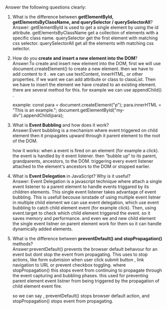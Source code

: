 Answer the following questions clearly:

1. What is the difference between **getElementById, getElementsByClassName, and querySelector / querySelectorAll**?  
   Answer: getElementById is used to get a single element by using the id attribute. getElementsByClassName get a collection of elements with a specific class name. querySelector get the first element with matching css selector. querySelectorAll get all the elements with matching css selector.

2. How do you **create and insert a new element into the DOM**?  
   Answer:To create and insert new element into the DOM, first we will use document.createElement() to create a new element. then we have to add content to it . we can use textContent, innerHTML, or other properties. if we want we can add attribute or class to classList. Then we have to insert the element we have created to an existing element. there are several method for this. for example we can use appendChild() .

   example:
   const para = document.createElement("p");
   para.innerHTML = "This is an example.";
   document.getElementById("my-div").appendChild(para);

3. What is **Event Bubbling** and how does it work?  
   Answer:Event bubbling is a mechanism where event triggered on child element then it propagates upward through it parent element to the root of the DOM.

   how it works: when a event is fired on an element (for example a click). the event is handled by it event listener. then “bubble up” to its parent, grandparents, ancestors, to the DOM. triggering every event listener attached to the element's ancestors to the DOM or stopped earlier.

4. What is **Event Delegation** in JavaScript? Why is it useful?  
   Answer: Event Delegation is a javascript technique where attach a single event listener to a parent element to handle events triggared by its children elements. This single event listener takes advantage of event bubbling. This is usefull becouse isnstade of using multiple event listner in multiple child element we can use event delegation, which use event bubbling to catch child element event (for example click). Then, using event.target to check which child element triggered the event. so it saves memory and performance. and even we and new child element the single event listner on parent element work for them so it can handle dynamically added elements.

5. What is the difference between **preventDefault() and stopPropagation()** methods?  
   Answer:preventDefault() prevents the browser default behavour for an event but dont stop the event from propagating. This uses to stop actions, like form submision when user click submit button , link navigation to URL or prevent checkbox toggling. where stopPropagation() this stops event from continuing to propagate through the event capturing and bubbling phases. this used for preventing parent element event listner from being triggered by the propagation of child element event fire.

   so we can say , preventDefault() stops browser default action, and stopPropagation() stops event from propagating.
